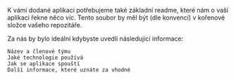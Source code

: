 K vámi dodané aplikaci potřebujeme také základní readme, které nám o vaší aplikaci řekne něco víc. Tento soubor by měl být (dle konvencí) v kořenové složce vašeho repozitáře.

Za nás by bylo ideální kdybyste uvedli následující informace:

    Název a členové týmu
    Jaké technologie používá
    Jak se aplikace spouští
    Další informace, které uznáte za vhodné
